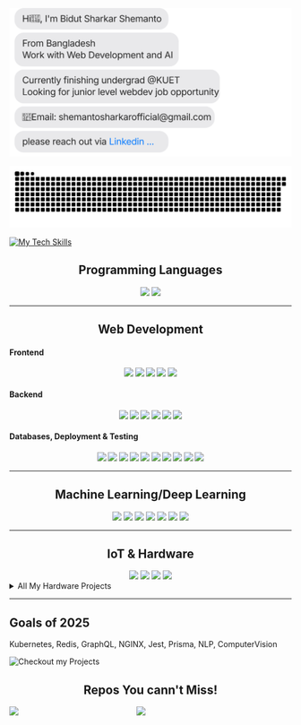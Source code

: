 [![](https://github.com/shemanto27/shemanto27/blob/main/chat.svg)](https://www.linkedin.com/in/shemanto/)

[![](https://github.com/shemanto27/shemanto27/blob/main/github-contribution-grid-snake.svg)](https://www.linkedin.com/in/shemanto/)

[![My Tech Skills](https://github.com/user-attachments/assets/1064363e-3f0c-4bc4-bf56-084584ac0095)](https://www.linkedin.com/in/shemanto/)



<div align="center">
<h2>Programming Languages</h2>
<img src='https://img.shields.io/badge/Python-3776AB?style=for-the-badge&logo=python&logoColor=white'></img>
<img src='https://img.shields.io/badge/JavaScript-F7DF1E?style=for-the-badge&logo=javascript&logoColor=black'></img>
<hr>
<h2>Web Development</h2>
<h4 align='left'>Frontend<h4>
<img src='https://img.shields.io/badge/React-20232A?style=for-the-badge&logo=react&logoColor=61DAFB'></img>
<img src='https://img.shields.io/badge/HTML5-E34F26?style=for-the-badge&logo=html5&logoColor=white'></img>
<img src='https://img.shields.io/badge/CSS3-1572B6?style=for-the-badge&logo=css3&logoColor=white'></img>
<img src='https://img.shields.io/badge/Tailwind_CSS-38B2AC?style=for-the-badge&logo=tailwind-css&logoColor=white'></img>
<img src='https://img.shields.io/badge/DaisyUI-5A0EF8?style=for-the-badge&logo=daisyui&logoColor=white'></img>



<h4 align='left'>Backend<h4>
<img src='https://img.shields.io/badge/Next.js-000000?style=for-the-badge&logo=nextdotjs&logoColor=white'></img>
<img src='https://img.shields.io/badge/FastAPI-009688?style=for-the-badge&logo=fastapi&logoColor=white'></img>
<img src='https://img.shields.io/badge/Django-092E20?style=for-the-badge&logo=django&logoColor=white'></img>
<img src='https://img.shields.io/badge/Django%20Rest%20Framework-092E20?style=for-the-badge&logo=django&logoColor=white'></img>
<img src='https://img.shields.io/badge/Node.js-43853D?style=for-the-badge&logo=node.js&logoColor=white'></img>
<img src='https://img.shields.io/badge/Express.js-000000?style=for-the-badge&logo=express&logoColor=white'></img>




<h4 align='left'>Databases, Deployment & Testing<h4>
<img src='https://img.shields.io/badge/AWS-232F3E?style=for-the-badge&logo=amazonaws&logoColor=white'></img>
<img src='https://img.shields.io/badge/Digital%20Ocean-0080FF?style=for-the-badge&logo=digitalocean&logoColor=white'></img>
<img src='https://img.shields.io/badge/Docker-2496ED?style=for-the-badge&logo=docker&logoColor=white'></img>
<img src='https://img.shields.io/badge/PostgreSQL-316192?style=for-the-badge&logo=postgresql&logoColor=white'></img>
<img src='https://img.shields.io/badge/MongoDB-47A248?style=for-the-badge&logo=mongodb&logoColor=white'></img>
<img src='https://img.shields.io/badge/Vector%20Database-4F4F4F?style=for-the-badge&logo=database&logoColor=white'></img>
<img src='https://img.shields.io/badge/Firebase-FFCA28?style=for-the-badge&logo=firebase&logoColor=white'></img>
<img src='https://img.shields.io/badge/CI/CD-000000?style=for-the-badge&logo=circleci&logoColor=white'></img>
<img src='https://img.shields.io/badge/GitHub_Copilot-2A2D3D?style=for-the-badge&logo=github-copilot&logoColor=white'></img>
<img src='https://img.shields.io/badge/Postman-FF6C37?style=for-the-badge&logo=postman&logoColor=white'></img>


<hr>
<h2>Machine Learning/Deep Learning</h2>
<img src='https://img.shields.io/badge/Pandas-150458?style=for-the-badge&logo=pandas&logoColor=white'></img>
<img src='https://img.shields.io/badge/Numpy-013243?style=for-the-badge&logo=numpy&logoColor=white'></img>
<img src='https://img.shields.io/badge/Matplotlib-008080?style=for-the-badge&logo=plotly&logoColor=white'></img>
<img src='https://img.shields.io/badge/Scikit--learn-F7931E?style=for-the-badge&logo=scikit-learn&logoColor=white'></img>
<img src='https://img.shields.io/badge/PyTorch-EE4C2C?style=for-the-badge&logo=pytorch&logoColor=white'></img>
<img src='https://img.shields.io/badge/LangChain-0084FF?style=for-the-badge&logo=chain&logoColor=white'></img>
<img src='https://img.shields.io/badge/Phidata-2563EB?style=for-the-badge&logo=phidata&logoColor=white'></img>

<hr>
<h2>IoT & Hardware</h2>
<img src='https://img.shields.io/badge/Arduino-00979D?style=for-the-badge&logo=arduino&logoColor=white'></img>
<img src='https://img.shields.io/badge/MQTT-660066?style=for-the-badge&logo=eclipse-mosquitto&logoColor=white'></img>
<img src='https://img.shields.io/badge/ESP32-000000?style=for-the-badge&logo=espressif&logoColor=white'></img>
<img src='https://img.shields.io/badge/Micropython-2C2C2C?style=for-the-badge&logo=micropython&logoColor=white'></img>

<details align='left'>
  <summary>All My Hardware Projects</summary>

  - <a href='https://wokwi.com/makers/shemanto' target='_blank' style="font-family: Arial, sans-serif; color: #ff5733;">WokWi Simulations Projects</a>
</details>
</div>

<div>
<hr>
<h2>Goals of 2025</h2>
<p>Kubernetes, Redis, GraphQL, NGINX, Jest, Prisma,  NLP, ComputerVision</p>
</div>



![Checkout my Projects](https://github.com/user-attachments/assets/24348e83-9164-475f-977c-04ff0ac384e4)

<h2 align="center">Repos You cann't Miss!</h2>
<div align='center'>

<div width="100%" align="center"><a href="https://github.com/shemanto27/Web-and-AI-Cheat-Sheet" align="left"><img align="left" width="45%" src="https://github-readme-stats.vercel.app/api/pin/?username=shemanto27&repo=Web-and-AI-Cheat-Sheet&title_color=ec4899&text_color=ffffff&icon_color=f97316&bg_color=1c1917&hide_border=true&locale=en" /></a>

<div width="100%" align="center"><a href="https://github.com/shemanto27/AI-Agent-Experiments" align="left"><img align="left" width="45%" src="https://github-readme-stats.vercel.app/api/pin/?username=shemanto27&repo=AI-Agent-Experiments&title_color=ec4899&text_color=ffffff&icon_color=f97316&bg_color=1c1917&hide_border=true&locale=en" /></a>

</div>

